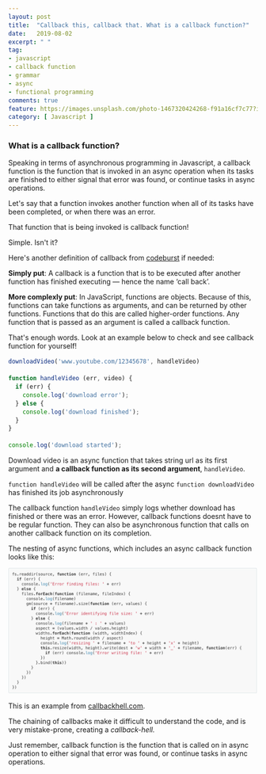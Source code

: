 ```yaml
---
layout: post
title:  "Callback this, callback that. What is a callback function?"
date:   2019-08-02
excerpt: " "
tag:
- javascript
- callback function
- grammar
- async
- functional programming
comments: true
feature: https://images.unsplash.com/photo-1467320424268-f91a16cf7c77?ixlib=rb-1.2.1&ixid=eyJhcHBfaWQiOjEyMDd9&auto=format&fit=crop&w=1500&q=80
category: [ Javascript ]
---
```


### What is a callback function?

Speaking in terms of asynchronous programming in Javascript, a callback function is the function that is invoked in an async operation when its tasks are finished to either signal that error was found, or continue tasks in async operations.

Let's say that a function invokes another function when all of its tasks have been completed, or when there was an error.

That function that is being invoked is callback function! 

Simple. Isn't it?

Here's another definition of callback from [codeburst](https://codeburst.io/javascript-what-the-heck-is-a-callback-aba4da2deced) if needed:

**Simply put**: A callback is a function that is to be executed after another function has finished executing — hence the name ‘call back’.  

**More complexly put**: In JavaScript, functions are objects. Because of this, functions can take functions as arguments, and can be returned by other functions. Functions that do this are called higher-order functions. Any function that is passed as an argument is called a callback function.

That's enough words. Look at an example below to check and see callback function for yourself!

```js
downloadVideo('www.youtube.com/12345678', handleVideo)

function handleVideo (err, video) {
  if (err) {
    console.log('download error');
  } else {
    console.log('download finished');
  }
}

console.log('download started');
```

Download video is an async function that takes string url as its first argument and **a callback function as its second argument**, `handleVideo`.

`function handleVideo` will be called after the async `function downloadVideo` has finished its job asynchronously

The callback function `handleVideo` simply logs whether download has finished or there was an error. However, callback functions doesnt have to be regular function. They can also be asynchronous function that calls on another callback function on its completion.

The nesting of async functions, which includes an async callback function looks like this:

<img src="../assets/postimg/callbackhell.com.png">

This is an example from [callbackhell.com](www.callbackhell.com).  

The chaining of callbacks make it difficult to understand the code, and is very mistake-prone, creating a *callback-hell.*

Just remember, callback function is the function that is called on in async operation to either signal that error was found, or continue tasks in async operations.



